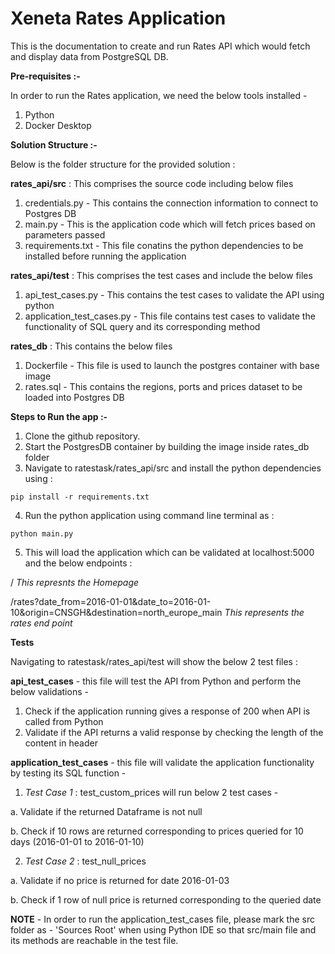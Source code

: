 # Xeneta Rates Application

This is the documentation to create and run Rates API which would fetch and display data from PostgreSQL DB. 

**Pre-requisites :-**

In order to run the Rates application, we need the below tools installed -

1. Python
2. Docker Desktop

**Solution Structure :-**

Below is the folder structure for the provided solution :

**rates_api/src** : This comprises the source code including below files

1. credentials.py - This contains the connection information to connect to Postgres DB
2. main.py - This is the application code which will fetch prices based on parameters passed
3. requirements.txt - This file conatins the python dependencies to be installed before running the application

**rates_api/test** : This comprises the test cases and include the below files

1. api_test_cases.py - This contains the test cases to validate the API using python
2. application_test_cases.py - This file contains test cases to validate the functionality of SQL query and its corresponding method

**rates_db** : This contains the below files 

1. Dockerfile - This file is used to launch the postgres container with base image
2. rates.sql - This contains the regions, ports and prices dataset to be loaded into Postgres DB

**Steps to Run the app :-**

1. Clone the github repository.
2. Start the PostgresDB container by building the image inside rates_db folder
3. Navigate to ratestask/rates_api/src and install the python dependencies using :
```
pip install -r requirements.txt
```
4. Run the python application using command line terminal as :
```
python main.py
```
5. This will load the application which can be validated at localhost:5000 and the below endpoints :

/  *This represnts the Homepage*

/rates?date_from=2016-01-01&date_to=2016-01-10&origin=CNSGH&destination=north_europe_main *This represents the rates end point*

**Tests**

Navigating to ratestask/rates_api/test will show the below 2 test files :

**api_test_cases** - this file will test the API from Python and perform the below validations -

1. Check if the application running gives a response of 200 when API is called from Python
2. Validate if the API returns a valid response by checking the length of the content in header

**application_test_cases** - this file will validate the application functionality by testing its SQL function -

1. *Test Case 1* : test_custom_prices will run below 2 test cases -

a. Validate if the returned Dataframe is not null

b. Check if 10 rows are returned corresponding to prices queried for 10 days (2016-01-01 to 2016-01-10)


2. *Test Case 2* : test_null_prices

a. Validate if no price is returned for date 2016-01-03

b. Check if 1 row of null price is returned corresponding to the queried date

**NOTE** - In order to run the application_test_cases file, please mark the src folder as - 'Sources Root' when using Python IDE so that src/main file and its methods are reachable in the test file.